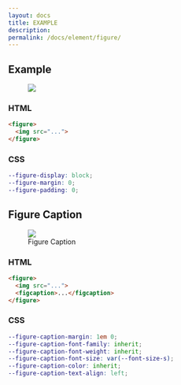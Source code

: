 ```yaml
---
layout: docs
title: EXAMPLE
description: 
permalink: /docs/element/figure/
---
```


## Example

<div>
  <figure>
    <img src="{{ site.baseurl }}/assets/images/photo.svg">
  </figure>
</div>

### HTML

```html
<figure>
  <img src="...">
</figure>
```

### CSS

```scss
--figure-display: block;
--figure-margin: 0;
--figure-padding: 0;
```

## Figure Caption

<div>
  <figure>
    <img src="{{ site.baseurl }}/assets/images/photo.svg">
    <figcaption>Figure Caption</figcaption>
  </figure>
</div>

### HTML

```html
<figure>
  <img src="...">
  <figcaption>...</figcaption>
</figure>
```

### CSS

```scss
--figure-caption-margin: 1em 0;
--figure-caption-font-family: inherit;
--figure-caption-font-weight: inherit;
--figure-caption-font-size: var(--font-size-s);
--figure-caption-color: inherit;
--figure-caption-text-align: left;
```
